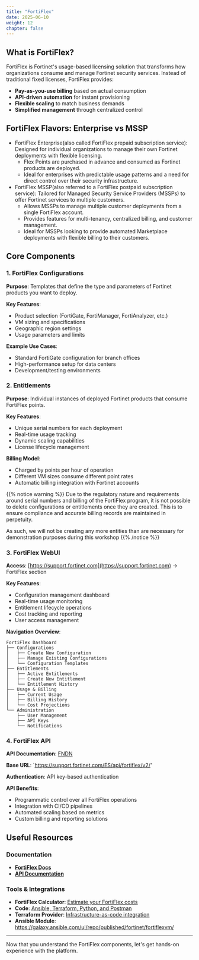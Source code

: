 ```yaml
---
title: "FortiFlex"
date: 2025-06-10
weight: 12
chapter: false
---
```



## What is FortiFlex?

FortiFlex is Fortinet's usage-based licensing solution that transforms how organizations consume and manage Fortinet security services. Instead of traditional fixed licenses, FortiFlex provides:

- **Pay-as-you-use billing** based on actual consumption
- **API-driven automation** for instant provisioning
- **Flexible scaling** to match business demands
- **Simplified management** through centralized control

## FortiFlex Flavors: Enterprise vs MSSP

- FortiFlex Enterprise(also called FortiFlex prepaid subscription service): Designed for individual organizations to manage their own Fortinet deployments with flexible licensing.
  - Flex Points are purchased in advance and consumed as Fortinet products are deployed.
  - Ideal for enterprises with predictable usage patterns and a need for direct control over their security infrastructure.
- FortiFlex MSSP(also referred to a FortiFlex postpaid subscription service): Tailored for Managed Security Service Providers (MSSPs) to offer Fortinet services to multiple customers.
  - Allows MSSPs to manage multiple customer deployments from a single FortiFlex account.
  - Provides features for multi-tenancy, centralized billing, and customer management.
  - Ideal for MSSPs looking to provide automated Marketplace deployments with flexible billing to their customers.

## Core Components

### 1. FortiFlex Configurations

**Purpose**: Templates that define the type and parameters of Fortinet products you want to deploy.

**Key Features**:
- Product selection (FortiGate, FortiManager, FortiAnalyzer, etc.)
- VM sizing and specifications
- Geographic region settings
- Usage parameters and limits

**Example Use Cases**:
- Standard FortiGate configuration for branch offices
- High-performance setup for data centers
- Development/testing environments

### 2. Entitlements

**Purpose**: Individual instances of deployed Fortinet products that consume FortiFlex points.

**Key Features**:
- Unique serial numbers for each deployment
- Real-time usage tracking
- Dynamic scaling capabilities
- License lifecycle management

**Billing Model**:
- Charged by points per hour of operation
- Different VM sizes consume different point rates
- Automatic billing integration with Fortinet accounts

{{% notice warning %}}
Due to the regulatory nature and requirements around serial numbers and billing of the FortiFlex program, it is not possible to delete configurations or entitlements once they are created. This is to ensure compliance and accurate billing records are maintained in perpetuity.

As such, we will not be creating any more entities than are necessary for demonstration purposes during this workshop
{{% /notice %}}

### 3. FortiFlex WebUI

**Access**: [https://support.fortinet.com](https://support.fortinet.com) → FortiFlex section

**Key Features**:
- Configuration management dashboard
- Real-time usage monitoring
- Entitlement lifecycle operations
- Cost tracking and reporting
- User access management

**Navigation Overview**:
```
FortiFlex Dashboard
├── Configurations
│   ├── Create New Configuration
│   ├── Manage Existing Configurations
│   └── Configuration Templates
├── Entitlements
│   ├── Active Entitlements
│   ├── Create New Entitlement
│   └── Entitlement History
├── Usage & Billing
│   ├── Current Usage
│   ├── Billing History
│   └── Cost Projections
└── Administration
    ├── User Management
    ├── API Keys
    └── Notifications
```

### 4. FortiFlex API

**API Documentation**: [FNDN](https://fndn.fortinet.net/index.php?/fortiapi/954-fortiflex/956/)

**Base URL**: `https://support.fortinet.com/ES/api/fortiflex/v2/'

**Authentication**: API key-based authentication

**API Benefits**:
- Programmatic control over all FortiFlex operations
- Integration with CI/CD pipelines
- Automated scaling based on metrics
- Custom billing and reporting solutions

## Useful Resources

### Documentation
- [**FortiFlex Docs**](https://docs.fortinet.com/product/flex-vm/25.2)
- [**API Documentation**](https://fndn.fortinet.net/index.php?/fortiapi/954-fortiflex/956/)

### Tools & Integrations
- **FortiFlex Calculator**: [Estimate your FortiFlex costs](https://fndn.fortinet.net/index.php?/tools/fortiflex/)
- **Code**: [Ansible, Terraform, Python, and Postman](https://github.com/FortinetCloudCSE/fortiflexvm-api)
- **Terraform Provider**: [Infrastructure-as-code integration](https://registry.terraform.io/providers/fortinetdev/fortiflexvm/latest )
- **Ansible Module**: https://galaxy.ansible.com/ui/repo/published/fortinet/fortiflexvm/ 


---

Now that you understand the FortiFlex components, let's get hands-on experience with the platform.
